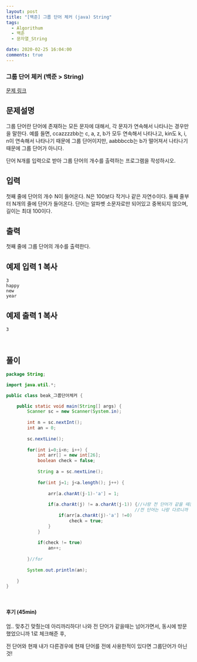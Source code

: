 ```yaml
---
layout: post
title: "[백준] 그룹 단어 체커 (java) String"
tags:
  - Algorithum
  - 백준
  - 문자열_String

date: 2020-02-25 16:04:00
comments: true
---
```




###   그룹 단어 체커 (백준 > String)

[문제 링크](https://www.acmicpc.net/problem/1316 )

## 문제설명

그룹 단어란 단어에 존재하는 모든 문자에 대해서, 각 문자가 연속해서 나타나는 경우만을 말한다. 예를 들면, ccazzzzbb는 c, a, z, b가 모두 연속해서 나타나고, kin도 k, i, n이 연속해서 나타나기 때문에 그룹 단어이지만, aabbbccb는 b가 떨어져서 나타나기 때문에 그룹 단어가 아니다.

단어 N개를 입력으로 받아 그룹 단어의 개수를 출력하는 프로그램을 작성하시오.

## 입력

첫째 줄에 단어의 개수 N이 들어온다. N은 100보다 작거나 같은 자연수이다. 둘째 줄부터 N개의 줄에 단어가 들어온다. 단어는 알파벳 소문자로만 되어있고 중복되지 않으며, 길이는 최대 100이다.

## 출력

첫째 줄에 그룹 단어의 개수를 출력한다.

## 예제 입력 1 복사

```
3
happy
new
year
```

## 예제 출력 1 복사

```
3
```

<br>

## 풀이

```java
package String;

import java.util.*;

public class beak_그룹단어체커 {

	public static void main(String[] args) {
		Scanner sc = new Scanner(System.in);
		
		int n = sc.nextInt();
		int an = 0;
		
		sc.nextLine();
		
		for(int i=0;i<n; i++) {
			int arr[] = new int[26];
			boolean check = false;
			
			String a = sc.nextLine();
			
			for(int j=1; j<a.length(); j++) {
				
				arr[a.charAt(j-1)-'a'] = 1;
				
				if(a.charAt(j) != a.charAt(j-1)) {//나랑 전 단어가 같을 때는 상관 없고!! 나랑 전 단어가 다를 때, 내 전단어는 1표시 돼있고
												 //전 단어는 나랑 다르니까 새로운 내가 이미 전에 나왔었는지 확인해본다 
					if(arr[a.charAt(j)-'a'] !=0)
						check = true;
				}
			}
			
			if(check != true)
				an++;
			
		}//for
		
		System.out.println(an);
		
	}
}

```

<br>

#### 후기 (45min)

엄.. 맞추긴 맞췄는데 아리까리하다! 나와 전 단어가 같을때는 넘어가면서, 동시에 방문했었으니까 1로 체크해준 후, <br>

전 단어와 현재 내가 다른경우에 현재 단어를 전에 사용한적이 있다면 그룹단어가 아닌 것!